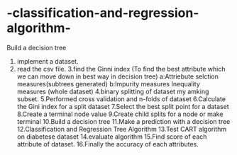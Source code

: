 # -classification-and-regression-algorithm-
Build a decision tree
1. implement a dataset.
2. read the csv file.
3.find the Ginni index (To find the best attribute which we can move down in best way  in decision tree)
   a:Attriebute selction measures(subtrees generated)
   b:Impurity measures
   Inequality measures (whole dataset)
4.binary splitting of dataset my amking subset.
5.Performed cross validation and n-folds of dataset
6.Calculate the Gini index for a split dataset
7.Select the best split point for a dataset
8.Create a terminal node value
9.Create child splits for a node or make terminal
10.Build a decision tree
11.Make a prediction with a decision tree
12.Classification and Regression Tree Algorithm
13.Test CART algorithm on diabetese dataset
14.evaluate algorithm
15.Find score of each attribute of dataset.
16.Finally the accuracy of each attributes.
